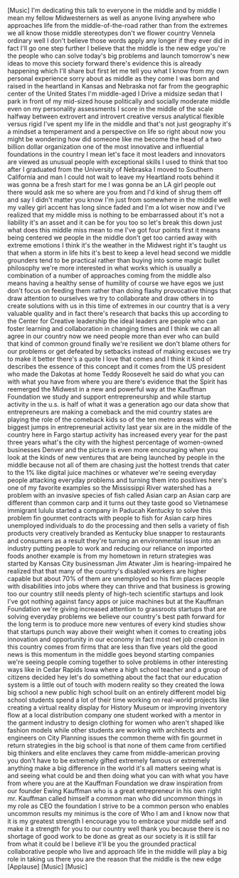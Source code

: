 
[Music]
I&#39;m dedicating this talk to everyone in
the middle and by middle I mean my
fellow Midwesterners as well as anyone
living anywhere who approaches life from
the middle-of-the-road
rather than from the extremes we all
know those middle stereotypes don&#39;t we
flower country Vennela ordinary well I
don&#39;t believe those words apply any
longer if they ever did in fact I&#39;ll go
one step further I believe that the
middle is the new edge you&#39;re the people
who can solve today&#39;s big problems and
launch tomorrow&#39;s new ideas to move this
society forward there&#39;s evidence this is
already happening which I&#39;ll share but
first let me tell you what I know from
my own personal experience sorry about
as middle as they come I was born and
raised in the heartland in Kansas and
Nebraska not far from the geographic
center of the United States I&#39;m
middle-aged I Drive a midsize sedan that
I park in front of my mid-sized house
politically and socially moderate middle
even on my personality assessments I
score in the middle of the scale halfway
between extrovert and introvert creative
versus analytical flexible versus rigid
I&#39;ve spent my life in the middle and
that&#39;s not just geography it&#39;s a mindset
a temperament and a perspective on life
so right about now you might be
wondering how did someone like me become
the head of a two billion dollar
organization one of the most innovative
and influential foundations in the
country I mean let&#39;s face it most
leaders and innovators are viewed as
unusual people with exceptional skills I
used to think that too
after I graduated from the University of
Nebraska I moved to Southern California
and man I could not wait to leave my
Heartland roots behind it was gonna be a
fresh start for me I was gonna be an LA
girl people out there would ask me so
where are you from and I&#39;d kind of shrug
them off and say I didn&#39;t matter you
know I&#39;m just from somewhere in the
middle
well my valley girl accent has long
since faded and I&#39;m a lot wiser now and
I&#39;ve realized that my middle miss is
nothing to be embarrassed about it&#39;s not
a liability it&#39;s an asset and it can be
for you too so let&#39;s break this down
just what does this middle miss mean to
me I&#39;ve got four points first it means
being centered we people in the middle
don&#39;t get too carried away with extreme
emotions I think it&#39;s the weather in the
Midwest right it&#39;s taught us that when a
storm in life hits it&#39;s best to keep a
level head second we middle grounders
tend to be practical rather than buying
into some magic bullet philosophy we&#39;re
more interested in what works which is
usually a combination of a number of
approaches coming from the middle also
means having a healthy sense of humility
of course we have egos we just don&#39;t
focus on feeding them rather than doing
flashy provocative things that draw
attention to ourselves we try to
collaborate and draw others in to create
solutions with us in this time of
extremes in our country that is a very
valuable quality and in fact there&#39;s
research that backs this up according to
the Center for Creative leadership the
ideal leaders are people who can foster
learning and collaboration in changing
times and I think we can all agree in
our country now we need people more than
ever who can build that kind of common
ground
finally we&#39;re resilient we don&#39;t blame
others for our problems or get defeated
by setbacks instead of making excuses we
try to make it better there&#39;s a quote I
love that comes and I think it kind of
describes the essence of this concept
and it comes from the US president who
made the Dakotas
at home Teddy Roosevelt he said do what
you can with what you have from where
you are there&#39;s evidence that the Spirit
has reemerged the Midwest in a new and
powerful way at the Kauffman Foundation
we study and support entrepreneurship
and while startup activity in the u.s.
is half of what it was a generation ago
our data show that entrepreneurs are
making a comeback and the mid country
states are playing the role of the
comeback kids so of the ten metro areas
with the biggest jumps in
entrepreneurial activity last year six
are in the middle of the country here in
Fargo startup activity has increased
every year for the past three years
what&#39;s the city with the highest
percentage of women-owned businesses
Denver and the picture is even more
encouraging when you look at the kinds
of new ventures that are being launched
by people in the middle because not all
of them are chasing just the hottest
trends that cater to the 1% like digital
juice machines or whatever we&#39;re seeing
everyday people attacking everyday
problems and turning them into positives
here&#39;s one of my favorite examples so
the Mississippi River watershed has a
problem with an invasive species of fish
called Asian carp an Asian carp are
different than common carp and it turns
out they taste good so Vietnamese
immigrant lululu started a company in
Paducah Kentucky to solve this problem
fin gourmet contracts with people to
fish for Asian carp hires unemployed
individuals to do the processing and
then sells a variety of fish products
very creatively branded as Kentucky blue
snapper to restaurants and consumers as
a result they&#39;re turning an
environmental issue into an industry
putting people to work and reducing our
reliance on imported foods another
example is from my hometown in return
strategies was started by Kansas City
businessman Jim Atwater
Jim is hearing-impaired he realized that
that many of the country&#39;s disabled
workers are higher
capable but about 70% of them are
unemployed so his firm places people
with disabilities into jobs where they
can thrive and that business is growing
too our country still needs plenty of
high-tech scientific startups and look
I&#39;ve got nothing against fancy apps or
juice machines but at the Kauffman
Foundation we&#39;re giving increased
attention to grassroots startups that
are solving everyday problems we believe
our country&#39;s best path forward for the
long term is to produce more new
ventures of every kind
studies show that startups punch way
above their weight when it comes to
creating jobs innovation and opportunity
in our economy in fact most net job
creation in this country comes from
firms that are less than five years old
the good news is this momentum in the
middle goes beyond starting companies
we&#39;re seeing people coming together to
solve problems in other interesting ways
like in Cedar Rapids Iowa where a high
school teacher and a group of citizens
decided hey let&#39;s do something about the
fact that our education system is a
little out of touch with modern reality
so they created the Iowa big school a
new public high school built on an
entirely different model big school
students spend a lot of their time
working on real-world projects like
creating a virtual reality display for
History Museum or improving inventory
flow at a local distribution company one
student worked with a mentor in the
garment industry to design clothing for
women who aren&#39;t shaped like fashion
models while other students are working
with architects and engineers on City
Planning issues the common theme with
fin gourmet in return strategies in the
big school is that none of them came
from certified big thinkers and elite
enclaves they came from middle-american
proving you don&#39;t have to be extremely
gifted extremely famous or extremely
anything
make a big difference in the world it&#39;s
all matters seeing what is and seeing
what could be and then doing what you
can with what you have from where you
are at the Kauffman Foundation we draw
inspiration from our founder Ewing
Kauffman who is a great entrepreneur in
his own right mr. Kauffman called
himself a common man who did uncommon
things in my role as CEO the foundation
I strive to be a common person who
enables uncommon results my minimus is
the core of Who I am and I know now that
it is my greatest strength I encourage
you to embrace your middle self and make
it a strength for you to our country
well thank you because there is no
shortage of good work to be done as
great as our society is it is still far
from what it could be I believe it&#39;ll be
you the grounded practical collaborative
people who live and approach life in the
middle will play a big role in taking us
there you are the reason that the middle
is the new edge
[Applause]
[Music]
[Music]
